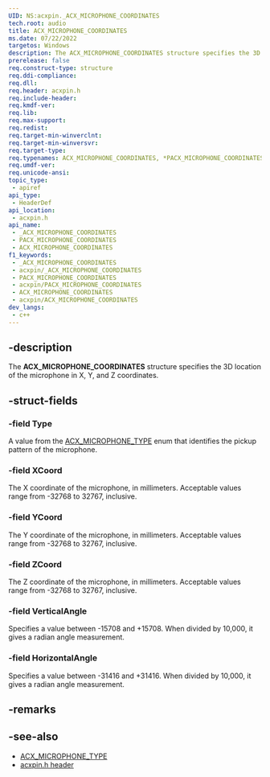 ```yaml
---
UID: NS:acxpin._ACX_MICROPHONE_COORDINATES
tech.root: audio
title: ACX_MICROPHONE_COORDINATES
ms.date: 07/22/2022
targetos: Windows
description: The ACX_MICROPHONE_COORDINATES structure specifies the 3D location of the microphone in X, Y, and Z coordinates.
prerelease: false
req.construct-type: structure
req.ddi-compliance: 
req.dll: 
req.header: acxpin.h
req.include-header: 
req.kmdf-ver: 
req.lib: 
req.max-support: 
req.redist: 
req.target-min-winverclnt: 
req.target-min-winversvr: 
req.target-type: 
req.typenames: ACX_MICROPHONE_COORDINATES, *PACX_MICROPHONE_COORDINATES
req.umdf-ver: 
req.unicode-ansi: 
topic_type:
 - apiref
api_type:
 - HeaderDef
api_location:
 - acxpin.h
api_name:
 - _ACX_MICROPHONE_COORDINATES
 - PACX_MICROPHONE_COORDINATES
 - ACX_MICROPHONE_COORDINATES
f1_keywords:
 - _ACX_MICROPHONE_COORDINATES
 - acxpin/_ACX_MICROPHONE_COORDINATES
 - PACX_MICROPHONE_COORDINATES
 - acxpin/PACX_MICROPHONE_COORDINATES
 - ACX_MICROPHONE_COORDINATES
 - acxpin/ACX_MICROPHONE_COORDINATES
dev_langs:
 - c++
---
```


## -description

The **ACX_MICROPHONE_COORDINATES** structure specifies the 3D location of the microphone in X, Y, and Z coordinates.

## -struct-fields

### -field Type

A value from the [ACX_MICROPHONE_TYPE](ne-acxpin-acx_microphone_type.md) enum that identifies the pickup pattern of the microphone.

### -field XCoord

The X coordinate of the microphone, in millimeters. Acceptable values range from -32768 to 32767, inclusive.

### -field YCoord

The Y coordinate of the microphone, in millimeters. Acceptable values range from -32768 to 32767, inclusive.

### -field ZCoord

The Z coordinate of the microphone, in millimeters. Acceptable values range from -32768 to 32767, inclusive.

### -field VerticalAngle

Specifies a value between -15708 and +15708. When divided by 10,000, it gives a radian angle measurement.

### -field HorizontalAngle

Specifies a value between -31416 and +31416. When divided by 10,000, it gives a radian angle measurement.

## -remarks

## -see-also

- [ACX_MICROPHONE_TYPE](ne-acxpin-acx_microphone_type.md)
- [acxpin.h header](index.md)


